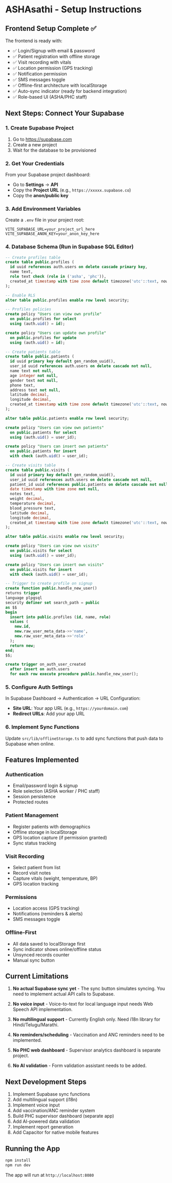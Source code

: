 # ASHAsathi - Setup Instructions

## Frontend Setup Complete ✅

The frontend is ready with:
- ✅ Login/Signup with email & password
- ✅ Patient registration with offline storage
- ✅ Visit recording with vitals
- ✅ Location permission (GPS tracking)
- ✅ Notification permission
- ✅ SMS messages toggle
- ✅ Offline-first architecture with localStorage
- ✅ Auto-sync indicator (ready for backend integration)
- ✅ Role-based UI (ASHA/PHC staff)

## Next Steps: Connect Your Supabase

### 1. Create Supabase Project
1. Go to https://supabase.com
2. Create a new project
3. Wait for the database to be provisioned

### 2. Get Your Credentials
From your Supabase project dashboard:
- Go to **Settings** → **API**
- Copy the **Project URL** (e.g., `https://xxxxx.supabase.co`)
- Copy the **anon/public key**

### 3. Add Environment Variables
Create a `.env` file in your project root:

```env
VITE_SUPABASE_URL=your_project_url_here
VITE_SUPABASE_ANON_KEY=your_anon_key_here
```

### 4. Database Schema (Run in Supabase SQL Editor)

```sql
-- Create profiles table
create table public.profiles (
  id uuid references auth.users on delete cascade primary key,
  name text,
  role text check (role in ('asha', 'phc')),
  created_at timestamp with time zone default timezone('utc'::text, now())
);

-- Enable RLS
alter table public.profiles enable row level security;

-- Profiles policies
create policy "Users can view own profile"
  on public.profiles for select
  using (auth.uid() = id);

create policy "Users can update own profile"
  on public.profiles for update
  using (auth.uid() = id);

-- Create patients table
create table public.patients (
  id uuid primary key default gen_random_uuid(),
  user_id uuid references auth.users on delete cascade not null,
  name text not null,
  age integer not null,
  gender text not null,
  phone text,
  address text not null,
  latitude decimal,
  longitude decimal,
  created_at timestamp with time zone default timezone('utc'::text, now())
);

alter table public.patients enable row level security;

create policy "Users can view own patients"
  on public.patients for select
  using (auth.uid() = user_id);

create policy "Users can insert own patients"
  on public.patients for insert
  with check (auth.uid() = user_id);

-- Create visits table
create table public.visits (
  id uuid primary key default gen_random_uuid(),
  user_id uuid references auth.users on delete cascade not null,
  patient_id uuid references public.patients on delete cascade not null,
  date timestamp with time zone not null,
  notes text,
  weight decimal,
  temperature decimal,
  blood_pressure text,
  latitude decimal,
  longitude decimal,
  created_at timestamp with time zone default timezone('utc'::text, now())
);

alter table public.visits enable row level security;

create policy "Users can view own visits"
  on public.visits for select
  using (auth.uid() = user_id);

create policy "Users can insert own visits"
  on public.visits for insert
  with check (auth.uid() = user_id);

-- Trigger to create profile on signup
create function public.handle_new_user()
returns trigger
language plpgsql
security definer set search_path = public
as $$
begin
  insert into public.profiles (id, name, role)
  values (
    new.id,
    new.raw_user_meta_data->>'name',
    new.raw_user_meta_data->>'role'
  );
  return new;
end;
$$;

create trigger on_auth_user_created
  after insert on auth.users
  for each row execute procedure public.handle_new_user();
```

### 5. Configure Auth Settings
In Supabase Dashboard → Authentication → URL Configuration:
- **Site URL**: Your app URL (e.g., `https://yourdomain.com`)
- **Redirect URLs**: Add your app URL

### 6. Implement Sync Functions
Update `src/lib/offlineStorage.ts` to add sync functions that push data to Supabase when online.

## Features Implemented

### Authentication
- Email/password login & signup
- Role selection (ASHA worker / PHC staff)
- Session persistence
- Protected routes

### Patient Management
- Register patients with demographics
- Offline storage in localStorage
- GPS location capture (if permission granted)
- Sync status tracking

### Visit Recording
- Select patient from list
- Record visit notes
- Capture vitals (weight, temperature, BP)
- GPS location tracking

### Permissions
- Location access (GPS tracking)
- Notifications (reminders & alerts)
- SMS messages toggle

### Offline-First
- All data saved to localStorage first
- Sync indicator shows online/offline status
- Unsynced records counter
- Manual sync button

## Current Limitations

1. **No actual Supabase sync yet** - The sync button simulates syncing. You need to implement actual API calls to Supabase.

2. **No voice input** - Voice-to-text for local language input needs Web Speech API implementation.

3. **No multilingual support** - Currently English only. Need i18n library for Hindi/Telugu/Marathi.

4. **No reminders/scheduling** - Vaccination and ANC reminders need to be implemented.

5. **No PHC web dashboard** - Supervisor analytics dashboard is separate project.

6. **No AI validation** - Form validation assistant needs to be added.

## Next Development Steps

1. Implement Supabase sync functions
2. Add multilingual support (i18n)
3. Implement voice input
4. Add vaccination/ANC reminder system
5. Build PHC supervisor dashboard (separate app)
6. Add AI-powered data validation
7. Implement report generation
8. Add Capacitor for native mobile features

## Running the App

```bash
npm install
npm run dev
```

The app will run at `http://localhost:8080`
